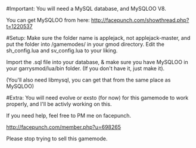#Important:
You will need a MySQL database, and MySQLOO V8.

You can get MySQLOO from here: http://facepunch.com/showthread.php?t=1220537

#Setup:
Make sure the folder name is applejack, not applejack-master, and put the folder into /gamemodes/ in your gmod directory. Edit the sh_config.lua and sv_config.lua to your liking.

Import the .sql file into your database, & make sure you have MySQLOO in your garrysmod/lua/bin folder. (If you don't have it, just make it).

(You'll also need libmysql, you can get that from the same place as MySQLOO)

#Extra:
You will need evolve or exsto (for now) for this gamemode to work properly, and I'll be activly working on this.

If you need help, feel free to PM me on facepunch.

http://facepunch.com/member.php?u=698265

Please stop trying to sell this gamemode.
